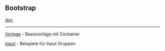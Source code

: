 ## Bootstrap

[doc](https://getbootstrap.com/docs/4.4/getting-started/introduction/)

---

[Vorlage](./bootstrap/vorlage.md) - Basisvorlage mit Container

[Input](./bootstrap/input.md) - Beispiele für Input Gruppen